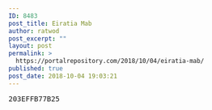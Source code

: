 ```yaml
---
ID: 8483
post_title: Eiratia Mab
author: ratwod
post_excerpt: ""
layout: post
permalink: >
  https://portalrepository.com/2018/10/04/eiratia-mab/
published: true
post_date: 2018-10-04 19:03:21
---
```

<pre>203EFFB77B25</pre>